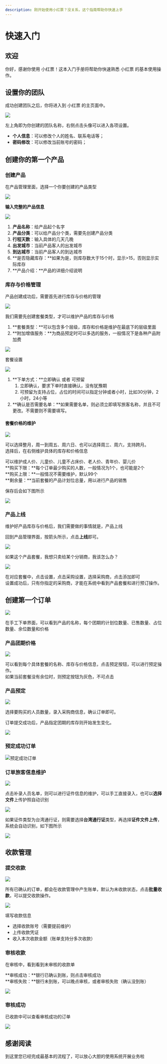 ```yaml
---
description: 刚开始使用小红票？没关系，这个指南帮助你快速上手
---
```


# 快速入门

## 欢迎

你好，感谢你使用 小红票！这本入门手册将帮助你快速熟悉 小红票 的基本使用操作。

## 设置你的团队

成功创建团队之后，你将进入到 小红票 的主页面中。

![](.gitbook/assets/image%20%2828%29.png)

左上角即为你创建的团队名称，右侧点击头像可以进入各项设置。 

* **个人信息**：可以修改个人的姓名、联系电话等；
* **密码修改**：可以修改当前账号的密码；

## 创建你的第一个产品

### 创建产品

在产品管理里面，选择一个你要创建的产品类型

![](.gitbook/assets/image%20%2894%29.png)

**输入完整的产品信息**

![](.gitbook/assets/image%20%2830%29.png)

1. **产品名称**：给产品起个名字
2. **产品分类**：可以给产品分个类，需要先创建产品分类
3. **行程天数**：输入具体的几天几晚
4. **出发城市**：当前产品客人的出发城市
5. **到达城市**：当前产品客人的到达城市
6. **是否隐藏库存：**如果为是，则库存数大于15个时，显示&gt;15，否则显示实际库存
7. **产品介绍：**产品的详细介绍说明

### 库存与价格管理

产品创建成功后，需要首先进行库存与价格的管理

![](.gitbook/assets/image%20%2889%29.png)

我们需要先创建套餐类型，才可以维护产品的库存与价格

1. **套餐类型：**可以包含多个层级，库存和价格是维护在最底下的层级里面
2. **附加增值服务：**为商品预定时可以多选的服务，一般情况下是各种产品附加费 

![](.gitbook/assets/image%20%286%29.png)

套餐设置

![](.gitbook/assets/image%20%2859%29.png)

1. **下单方式：**立即确认 或者 可预留
   1. 立即确认，要求下单时直接确认，没有犹豫期
   2. 可预留为支持占位，占位的时间可以指定分钟或者小时，比如30分钟，2小时，24小等
2. **确认是否需要名单：**如果需要名单，则必须立即填写旅客名称，并且不可更改。不需要则不需要填写。



#### 套餐价格的维护

![](.gitbook/assets/image%20%2853%29.png)

可以选择整月，周一到周五、周六日、也可以选择周三、周六，支持跨月。  
选择后，在右侧维护具体的库存和价格信息  
  
可以维护成人价、儿童价、儿童不占床价、老人价、青年价、婴儿价  
**购买下限：**每个订单最少购买的人数，一般情况为1个，也可能是2个  
**购买上限：**一般情况不需要维护，默认99个  
**剩余量：**当前套餐的产品计划位总量，用以进行产品的销售

保存后会如下图所示

![](.gitbook/assets/image%20%2881%29.png)

### 产品上线

维护好产品库存与价格后，我们需要做的事情就是，产品上线

回到产品管理界面，按箭头所示，点击**上线**即可。

![](.gitbook/assets/image%20%2844%29.png)

如果这个产品套餐，我想只卖给某个分销商，我该怎么办？

![](.gitbook/assets/image%20%28106%29.png)

在对应套餐中，点击设置，点击采购设置，选择采购商，点击添加即可  
设置成功后，只有你指定的采购商，才能在系统中看到产品套餐和进行预订操作。

## 创建第一个订单

![](.gitbook/assets/image%20%2847%29.png)

在手工下单界面，可以看到产品的名称，每个团期的计划位数量、已售数量、占位数量、余位数量和价格

### 产品团期价格

![](.gitbook/assets/image%20%2865%29.png)

可以看到每个具体套餐的名称、库存与价格信息，点击预定按钮，可以进行预定操作。  
如果当前套餐没有余位时，则预定按钮为灰色，不可点击

### 产品预定

![](.gitbook/assets/image%20%2882%29.png)

选择要购买的人员数量，录入采购商信息，确认订单即可。

订单提交成功后，产品指定团期的库存则开始发生变化。

![](.gitbook/assets/image%20%2824%29.png)

### 预定成功订单

![&#x9884;&#x5B9A;&#x6210;&#x529F;&#x8BA2;&#x5355;](.gitbook/assets/image%20%28112%29.png)

### 订单旅客信息维护

![](.gitbook/assets/image%20%2815%29.png)

点击补录人员名单，则可以进行证件信息的维护，可以手工直接录入，也可以**选择文件**上传护照自动识别

![](.gitbook/assets/image%20%28115%29.png)

如果证件类型为台湾通行证，则需要选择**台湾通行证**类型，再选择**证件文件上传**，系统会自动识别，如下图所示

![](.gitbook/assets/image%20%2878%29.png)

## 收款管理

### 提交收款

![](.gitbook/assets/image%20%2845%29.png)

所有已确认的订单，都会在收款管理中产生账单，默认为未收款状态，点击**批量收款**，可以提交收款操作。

![](.gitbook/assets/image%20%2895%29.png)

填写收款信息

* 选择收款账号（需要提前维护）
* 上传收款凭证
* 收入本次收款金额（账单支持分多次收款）

### 审核收款

在审核中，看到看到未审核的收款单

**审核成功：**银行已确认到账，则点击审核成功  
**审核失败：**银行未到账，可以晚点审核，或者审核失败（确认没到账）

![](.gitbook/assets/image%20%28104%29.png)

### 审核成功

已收款中可以查看审核成功的订单

![](.gitbook/assets/image%20%281%29.png)



## 感谢阅读

到这里您已经完成最基本的流程了，可以放心大胆的使用系统开展业务啦



